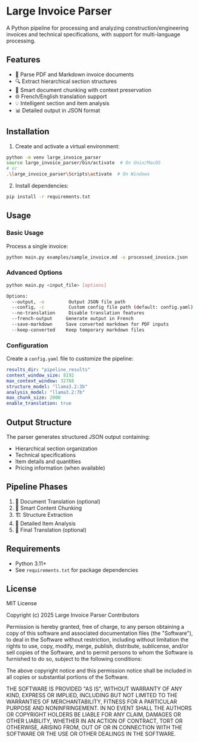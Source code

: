 # Large Invoice Parser

A Python pipeline for processing and analyzing construction/engineering invoices and technical specifications, with support for multi-language processing.

## Features

- 📄 Parse PDF and Markdown invoice documents
- 🔍 Extract hierarchical section structures
- 🔄 Smart document chunking with context preservation
- 🌐 French/English translation support
- 💡 Intelligent section and item analysis
- 📊 Detailed output in JSON format

## Installation

1. Create and activate a virtual environment:
```sh
python -m venv large_invoice_parser
source large_invoice_parser/bin/activate  # On Unix/MacOS
# or
.\large_invoice_parser\Scripts\activate  # On Windows
```

2. Install dependencies:
```sh
pip install -r requirements.txt
```

## Usage

### Basic Usage

Process a single invoice:
```sh
python main.py examples/sample_invoice.md -o processed_invoice.json
```

### Advanced Options

```sh
python main.py <input_file> [options]

Options:
  --output, -o         Output JSON file path
  --config, -c         Custom config file path (default: config.yaml)
  --no-translation     Disable translation features
  --french-output     Generate output in French
  --save-markdown     Save converted markdown for PDF inputs
  --keep-converted    Keep temporary markdown files
```

### Configuration

Create a `config.yaml` file to customize the pipeline:

```yaml
results_dir: "pipeline_results"
context_window_size: 8192
max_context_window: 32768
structure_model: "llama3.2:3b"
analysis_model: "llama3.2:7b"
max_chunk_size: 2000
enable_translation: true
```

## Output Structure

The parser generates structured JSON output containing:
- Hierarchical section organization
- Technical specifications
- Item details and quantities
- Pricing information (when available)

## Pipeline Phases

1. 🔄 Document Translation (optional)
2. 📑 Smart Content Chunking
3. 🏗️ Structure Extraction
4. 📝 Detailed Item Analysis
5. 🔄 Final Translation (optional)

## Requirements

- Python 3.11+
- See `requirements.txt` for package dependencies

## License

MIT License

Copyright (c) 2025 Large Invoice Parser Contributors

Permission is hereby granted, free of charge, to any person obtaining a copy
of this software and associated documentation files (the "Software"), to deal
in the Software without restriction, including without limitation the rights
to use, copy, modify, merge, publish, distribute, sublicense, and/or sell
copies of the Software, and to permit persons to whom the Software is
furnished to do so, subject to the following conditions:

The above copyright notice and this permission notice shall be included in all
copies or substantial portions of the Software.

THE SOFTWARE IS PROVIDED "AS IS", WITHOUT WARRANTY OF ANY KIND, EXPRESS OR
IMPLIED, INCLUDING BUT NOT LIMITED TO THE WARRANTIES OF MERCHANTABILITY,
FITNESS FOR A PARTICULAR PURPOSE AND NONINFRINGEMENT. IN NO EVENT SHALL THE
AUTHORS OR COPYRIGHT HOLDERS BE LIABLE FOR ANY CLAIM, DAMAGES OR OTHER
LIABILITY, WHETHER IN AN ACTION OF CONTRACT, TORT OR OTHERWISE, ARISING FROM,
OUT OF OR IN CONNECTION WITH THE SOFTWARE OR THE USE OR OTHER DEALINGS IN THE
SOFTWARE.
